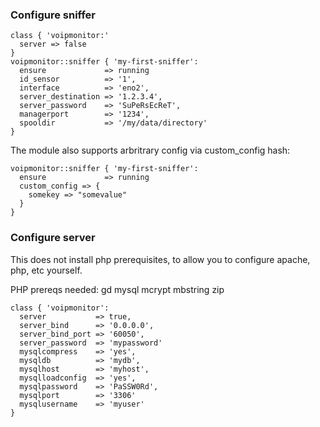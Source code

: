 ### Configure sniffer
``` puppet
class { 'voipmonitor:'
  server => false
}
voipmonitor::sniffer { 'my-first-sniffer':
  ensure             => running
  id_sensor          => '1',
  interface          => 'eno2',
  server_destination => '1.2.3.4',
  server_password    => 'SuPeRsEcReT',
  managerport        => '1234',
  spooldir           => '/my/data/directory'
}
```

The module also supports arbritrary config via custom_config hash:

``` puppet
voipmonitor::sniffer { 'my-first-sniffer':
  ensure             => running
  custom_config => {
    somekey => "somevalue"
  }
}
```

### Configure server
This does not install php prerequisites, to allow you to configure apache, php,
etc yourself.

PHP prereqs needed:
gd
mysql
mcrypt
mbstring
zip

``` puppet
class { 'voipmonitor':
  server           => true,
  server_bind      => '0.0.0.0',
  server_bind_port => '60050',
  server_password  => 'mypassword'
  mysqlcompress    => 'yes',
  mysqldb          => 'mydb',
  mysqlhost        => 'myhost',
  mysqlloadconfig  => 'yes',
  mysqlpassword    => 'PaSSW0Rd',
  mysqlport        => '3306'
  mysqlusername    => 'myuser'
}
```
